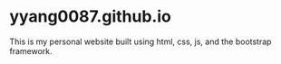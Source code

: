 # yyang0087.github.io

This is my personal website built using html, css, js, and the bootstrap framework.
